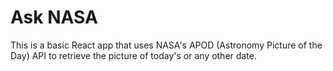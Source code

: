 # Ask NASA

This is a basic React app that uses NASA's APOD (Astronomy Picture of the Day) API to retrieve the picture of today's or any other date.

